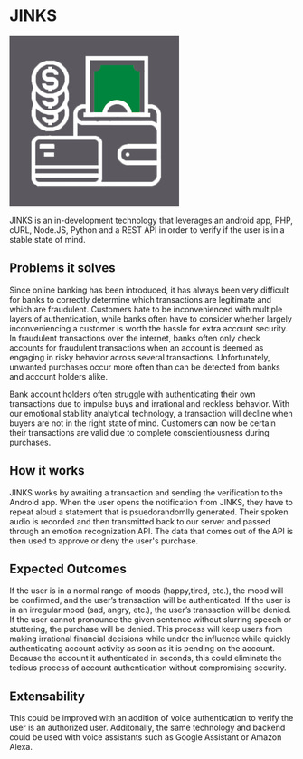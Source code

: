# JINKS
![Jinks Logo](branding/logo(Dark).png)

JINKS is an in-development technology that leverages an android app, PHP, cURL, Node.JS, Python and a REST API in order to verify if the user is in a stable state of mind.

## Problems it solves 
Since online banking has been introduced, it has always been very difficult for banks to correctly determine which transactions are legitimate and which are fraudulent. Customers hate to be inconvenienced with multiple layers of authentication, while banks often have to consider whether largely inconveniencing a customer is worth the hassle for extra account security. In fraudulent transactions over the internet, banks often only check accounts for fraudulent transactions when an account is deemed as engaging in risky behavior across several transactions. Unfortunately, unwanted purchases occur more often than can be detected from banks and account holders alike. 

Bank account holders often struggle with authenticating their own transactions due to impulse buys and irrational and reckless behavior. With our emotional stability analytical technology, a transaction will decline when buyers are not in the right state of mind. Customers can now be certain their transactions are valid due to complete conscientiousness during purchases.

## How it works
JINKS works by awaiting a transaction and sending the verification to the Android app. When the user opens the notification from JINKS, they have to repeat aloud a statement that is psuedorandomlly generated. Their spoken audio is recorded and then transmitted back to our server and passed through an emotion recognization API. The data that comes out of the API is then used to approve or deny the user's purchase.

## Expected Outcomes
If the user is in a normal range of moods (happy,tired, etc.), the mood will be confirmed, and the user’s transaction will be authenticated. If the user is in an irregular mood (sad, angry, etc.), the user’s transaction will be denied. If the user cannot pronounce the given sentence without slurring speech or stuttering, the purchase will be denied. This process will keep users from making irrational financial decisions while under the influence while quickly authenticating account activity as soon as it is pending on the account. Because the account it authenticated in seconds, this could eliminate the tedious process of account authentication without compromising security.

## Extensability
This could be improved with an addition of voice authentication to verify the user is an authorized user. Additonally, the same technology and backend could be used with voice assistants such as Google Assistant or Amazon Alexa. 
